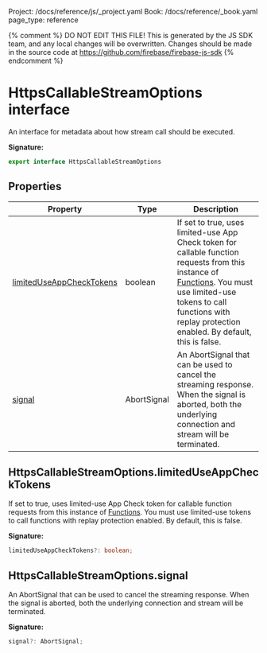 Project: /docs/reference/js/_project.yaml
Book: /docs/reference/_book.yaml
page_type: reference

{% comment %}
DO NOT EDIT THIS FILE!
This is generated by the JS SDK team, and any local changes will be
overwritten. Changes should be made in the source code at
https://github.com/firebase/firebase-js-sdk
{% endcomment %}

# HttpsCallableStreamOptions interface
An interface for metadata about how stream call should be executed.

<b>Signature:</b>

```typescript
export interface HttpsCallableStreamOptions 
```

## Properties

|  Property | Type | Description |
|  --- | --- | --- |
|  [limitedUseAppCheckTokens](./functions.httpscallablestreamoptions.md#httpscallablestreamoptionslimiteduseappchecktokens) | boolean | If set to true, uses limited-use App Check token for callable function requests from this instance of [Functions](./functions.functions.md#functions_interface)<!-- -->. You must use limited-use tokens to call functions with replay protection enabled. By default, this is false. |
|  [signal](./functions.httpscallablestreamoptions.md#httpscallablestreamoptionssignal) | AbortSignal | An AbortSignal that can be used to cancel the streaming response. When the signal is aborted, both the underlying connection and stream will be terminated. |

## HttpsCallableStreamOptions.limitedUseAppCheckTokens

If set to true, uses limited-use App Check token for callable function requests from this instance of [Functions](./functions.functions.md#functions_interface)<!-- -->. You must use limited-use tokens to call functions with replay protection enabled. By default, this is false.

<b>Signature:</b>

```typescript
limitedUseAppCheckTokens?: boolean;
```

## HttpsCallableStreamOptions.signal

An AbortSignal that can be used to cancel the streaming response. When the signal is aborted, both the underlying connection and stream will be terminated.

<b>Signature:</b>

```typescript
signal?: AbortSignal;
```
